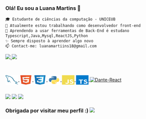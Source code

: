 ### Olá! Eu sou a Luana Martins 👋

    🎓 Estudante de ciências da computação - UNICEUB
    🤖 Atualmente estou trabalhando como desenvolvedor front-end
    🌱 Aprendendo a usar ferramentas de Back-End é estudano Typescript,Java,Mysql,ReactJS,Python
    ✨ Sempre disposto à aprender algo novo 
    📫 Contact-me: luanamartiins18@gmail.com
    
    
    
<div>
  <a href="https://github.com/luanamartiins18">
  <img height="180em" src="https://github-readme-stats.vercel.app/api?username=luanamartiins18&show_icons=true&theme=tokyonight&include_all_commits=true&count_private=true"/>
  <img height="180em" src="https://github-readme-stats.vercel.app/api/top-langs/?username=luanamartiins18&layout=compact&langs_count=7&theme=tokyonight"/>
    </div>

##

<div style="display: inline_block"><br>
  <img align="center" alt="Luana-mysql" height="30" width="40" src="https://raw.githubusercontent.com/devicons/devicon/master/icons/mysql/mysql-original.svg">
  <img align="center" alt="Luana-HTML" height="30" width="40" src="https://raw.githubusercontent.com/devicons/devicon/master/icons/html5/html5-original.svg">
  <img align="center" alt="Luana-CSS" height="30" width="40" src="https://raw.githubusercontent.com/devicons/devicon/master/icons/css3/css3-original.svg">
  <img align="center" alt="Luana-Python" height="30" width="40" src="https://raw.githubusercontent.com/devicons/devicon/master/icons/python/python-original.svg">
  <img align="center" alt="Luana-JavaScript" height="30" width="40" src="https://raw.githubusercontent.com/devicons/devicon/master/icons/javascript/javascript-plain.svg">
  <img align="center" alt="Luana-Ts" height="30" width="40" src="https://raw.githubusercontent.com/devicons/devicon/master/icons/typescript/typescript-plain.svg">
   <img align="center" alt="Dante-React" height="30" width="40" src="https://cdn.jsdelivr.net/gh/devicons/devicon/icons/react/react-original.svg">
</div> 
  
  ##

 <div 
  <a href="https://www.instagram.com/luana.martiins18/" target="_blank"><img src="https://img.shields.io/badge/-Instagram-%23E4405F?style=for-the-badge&logo=instagram&logoColor=white" target="_blank"></a>
  <a href = "mailto:luanamartiins18@gmail.com"><img src="https://img.shields.io/badge/-Gmail-%23333?style=for-the-badge&logo=gmail&logoColor=white" target="_blank"></a>
  <a href="https://www.linkedin.com/in/luana-martins-664699191/" target="_blank"><img src="https://img.shields.io/badge/-LinkedIn-%230077B5?style=for-the-badge&logo=linkedin&logoColor=white" target="_blank"></a> 
 </div> 
  
<h3>Obrigada por visitar meu perfil :) <img height="45" src="https://emoji.gg/assets/emoji/5206-pug-dance.gif"</h3>
  
#
  
